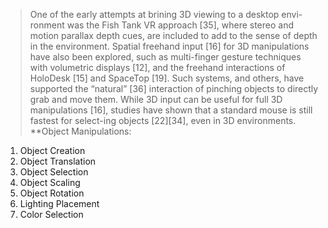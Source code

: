 
> One of the early attempts at brining 3D viewing to a desktop envi-ronment was the Fish Tank VR approach [35], where stereo and motion parallax depth cues, are included to add to the sense of depth in the environment.
> Spatial freehand input [16] for 3D manipulations have also been explored, such as multi-finger gesture techniques with volumetric displays [12], and the freehand interactions of HoloDesk [15] and SpaceTop [19]. Such systems, and others, have supported the “natural” [36] interaction of pinching objects to directly grab and move them.
> While 3D input can be useful for full 3D manipulations [16], studies have shown that a standard mouse is still fastest for select-ing objects [22][34], even in 3D environments. 
**Object Manipulations:
1. Object Creation
2. Object Translation
3. Object Selection
4. Object Scaling
5. Object Rotation
6. Lighting Placement
7. Color Selection

